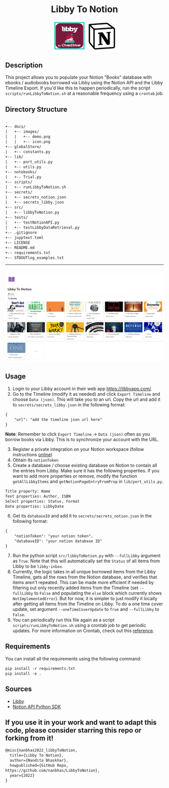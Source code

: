 <div align="center">    
 
# Libby To Notion     

<img src="docs/LibbyToNotion.png" alt="LibbyToNotion" style="width:200px;"/>

</div>

 
## Description   
This project allows you to populate your Notion "Books" database with ebooks / audiobooks borrowed via Libby using the Notion API and the Libby Timeline Export. If you'd like this to happen periodically, run the script `scripts/runLibbyToNotion.sh` at a reasonable frequency using a `crontab` job. 

## Directory Structure

```
.
+-- docs/
|   +-- images/
|   |   +-- demo.png
|   |   +-- icon.png
+-- globalStore/
|   +-- constants.py
+-- lib/
|   +-- port_utils.py
|   +-- utils.py
+-- notebooks/
|   +-- Trial.py
+-- scripts/
|   +-- runLibbyToNotion.sh
+-- secrets/
|   +-- secrets_notion.json
|   +-- secrets_libby.json
+-- src/
|   +-- libbyToNotion.py
+-- tests/
|   +-- testNotionAPI.py
|   +-- testLibbyDataRetrieval.py
+-- .gitignore
+-- juyptext.toml
+-- LICENSE
+-- README.md
+-- requirements.txt
+-- STDOUTlog_examples.txt
```

---
![LibbyToNotionScreenshot](docs/LibbyToNotion_screenshot.png)
---

## Usage
1. Login to your Libby account in their web app https://libbyapp.com/.
2. Go to the Timeline (modify it as needed) and click `Export Timeline` and choose `Data (json)`. This will take you to an url. Copy the url and add it to `secrets/secrets_libby.json` in the following format:
```
{
    "url": "add the timeline json url here"
}
```

**Note**: Remember to click `Export Timeline` -> `Data (json)` often as you borrow books via Libby. This is to synchronize your account with the URL.

3. Register a private integration on your Notion workspace (follow instructions [online](https://www.notion.so/help/create-integrations-with-the-notion-api#create-an-internal-integration))
4. Obtain its `notionToken`
5. Create a database / choose existing database on Notion to contain all the entries from Libby. Make sure it has the following properties. If you want to add more properties or remove, modify the function `getAllLibbyItems` and `getNotionPageEntryFromProp` in `lib/port_utils.py`.
```
Title property: Name
Text properties: Author, ISBN
Select properties: Status, Format
Date properties: LibbyDate
```
6. Get its `databaseID` and add it to `secrets/secrets_notion.json` in the following format:
```
{
    "notionToken": "your notion token",
    "databaseID": "your notion database ID"
}
```
7. Run the python script `src/libbyToNotion.py` with `--fullLibby` argument as `True`. Note that this will automatically set the `Status` of all items from Libby to be `libby-inbox`. 
8. Currently, the logic takes in all unique borrowed items from the Libby Timeline, gets all the rows from the Notion database, and verifies that items aren't repeated. This can be made more efficient if needed by filtering out only recently added items from the Timeline (set `--fullLibby` to `False` and populating the `else` block which currently shows `NotImplementedError`). But for now, it is simpler to just modify it locally after getting all items from the Timeline on Libby. To do a one time cover update, set argument `--oneTimeCoverUpdate` to `True` and `--fullLibby` to `False`.
9. You can periodically run this file again as a script `scripts/runLibbyToNotion.sh` using a crontab job to get periodic updates. For more information on Crontab, check out this [reference](https://crontab.guru/).

## Requirements

You can install all the requirements using the following command:

```
pip install -r requirements.txt
pip install -e .
```


## Sources

- [Libby](https://libbyapp.com/)
- [Notion API Python SDK](https://github.com/ramnes/notion-sdk-py)


## If you use it in your work and want to adapt this code, please consider starring this repo or forking from it!

```
@misc{nanbhas2022_libbyToNotion,
  title={Libby To Notion},
  author={Nandita Bhaskhar},
  howpublished={GitHub Repo, https://github.com/nanbhas/LibbyToNotion},
  year={2022}
}
``` 
 

